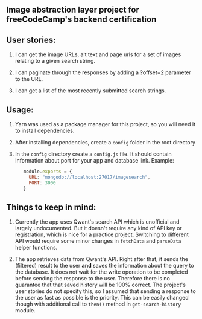 ## Image abstraction layer project for freeCodeCamp's backend certification ##


## User stories: ##
1. I can get the image URLs, alt text and page urls for a set of images relating to a given search string.

2. I can paginate through the responses by adding a ?offset=2 parameter to the URL.

3. I can get a list of the most recently submitted search strings.

## Usage: ##

1. Yarn was used as a package manager for this project, so you will need it to install
  dependencies.

2. After installing dependencies, create a `config` folder in the root directory

3. In the `config` directory create a `config.js` file. 
   It should contain information about port for your app and database link.
   Example: 
   ```javascript
      module.exports = {
        URL: "mongodb://localhost:27017/imagesearch",
        PORT: 3000
      }
   ```


## Things to keep in mind: ##

1. Currently the app uses Qwant's search API which is unofficial and largely undocumented.
   But it doesn't require any kind of API key or registration, which is nice for a practice project.
   Switching to different API would require some minor changes in `fetchData` and `parseData` helper functions.

2. The app retrieves data from Qwant's API. Right after that, it sends the (filtered) result to the user **and**
   saves the information about the query to the database. It does not wait for the write operation to be completed
   before sending the response to the user. Therefore there is no guarantee that that saved history will be 100% correct.
   The project's user stories do not specify this, so I assumed that sending a response to the user as fast as possible is
   the priority. This can be easily changed though with additional call to `then()` method in `get-search-history` module. 
